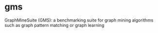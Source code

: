 # gms
GraphMineSuite (GMS): a benchmarking suite for graph mining algorithms such as graph pattern matching or graph learning
